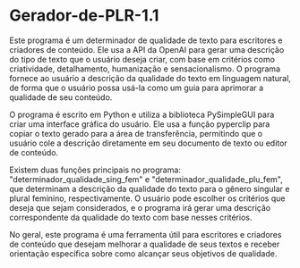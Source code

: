 # Gerador-de-PLR-1.1

Este programa é um determinador de qualidade de texto para escritores e criadores de conteúdo. Ele usa a API da OpenAI para gerar uma descrição do tipo de texto que o usuário deseja criar, com base em critérios como criatividade, detalhamento, humanização e sensacionalismo. O programa fornece ao usuário a descrição da qualidade do texto em linguagem natural, de forma que o usuário possa usá-la como um guia para aprimorar a qualidade de seu conteúdo.

O programa é escrito em Python e utiliza a biblioteca PySimpleGUI para criar uma interface gráfica do usuário. Ele usa a função pyperclip para copiar o texto gerado para a área de transferência, permitindo que o usuário cole a descrição diretamente em seu documento de texto ou editor de conteúdo.

Existem duas funções principais no programa: "determinador_qualidade_sing_fem" e "determinador_qualidade_plu_fem", que determinam a descrição da qualidade do texto para o gênero singular e plural feminino, respectivamente. O usuário pode escolher os critérios que deseja que sejam considerados, e o programa irá gerar uma descrição correspondente da qualidade do texto com base nesses critérios.

No geral, este programa é uma ferramenta útil para escritores e criadores de conteúdo que desejam melhorar a qualidade de seus textos e receber orientação específica sobre como alcançar seus objetivos de qualidade.

